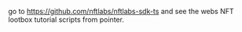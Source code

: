 go to https://github.com/nftlabs/nftlabs-sdk-ts and see the webs NFT lootbox tutorial scripts from pointer.
